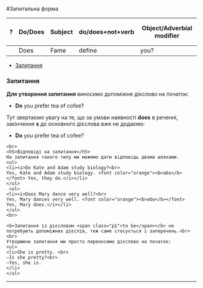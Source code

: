 #Запитальна форма

| <h4>?</h4> | Do/Does | Subject | do/does+not+verb | Object/Adverbial modifier |
| -- | -- | -- | --| -- |
| | Does |Fame | define | you? |

<ul class="nav nav-tabs">
  <li class="active"><a data-toggle="tab" href="#home">Запитання</a></li>
</ul>

<div class="tab-content">
  <div id="home" class="tab-pane fade in active">
    <h3>Запитання</h3>
     <b>Для утворення запитання</b> виносимо допоміжне дієслово на початок:
    <ul>
    <li><b>Do</b> you prefer tea of cofee?</li>
    </ul>
    Тут звертаємо увагу на те, що за умови наявності <b>does</b> в реченні, закінчення <b>s</b> до основного дієслова вже не додаємо:
     <ul>
    <li><b>Do</b> you prefer tea of cofee?</li>
    </ul>
    
    <br>
    <h5>Відповіді на запитання</h5>
    На запитання такого типу ми можемо дати відповідь двома шляхами.
    <ul>
    <li><i>Do Kate and Adam study biology?<br>
    Yes, Kate and Adam study biology. <font color="orange"><b>або</b></font> Yes, they do.</i></li>
    </ul>
     <ul>
    <li><i>Does Mary dance very well?<br>
    Yes, Mary dances very well. <font color="orange"><b>або</b></font> Yes, Mary does.</i></li>
    </ul>
    <br>
    
    <b>Запитання із дієсловом <span class="p1">to be</span></b> не потребують допоміжних дієслів, теж саме стосується і заперечень.<br><br>
    Утворюючи запитання ми просто переносимо дієслово на початок:
    <ul>
    <li>She is pretty. <br>
    –Is she pretty?<br>
    –Yes, she is.
    </li>
    </ul>
  </div>
</div>

<hr>
<br>

